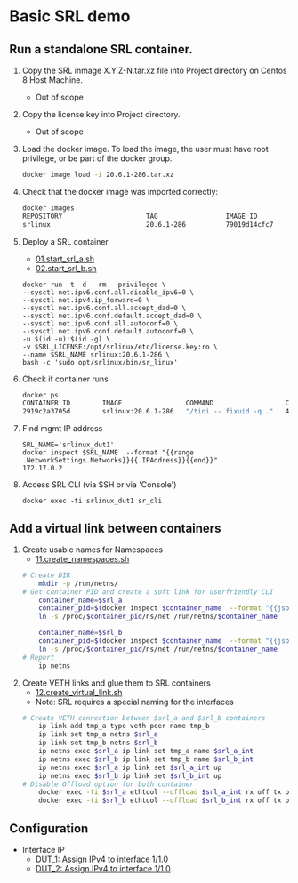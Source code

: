 # Basic SRL demo
## Run a standalone SRL container.

1. Copy the SRL inmage X.Y.Z-N.tar.xz file into Project directory on Centos 8 Host Machine.
    - Out of scope
2. Copy the license.key into Project directory.
    - Out of scope
3. Load the docker image. To load the image, the user must have root privilege, or be part of the docker group.
    ```bash
    docker image load -i 20.6.1-286.tar.xz
    ```
4. Check that the docker image was imported correctly:
    ```bash
    docker images
    REPOSITORY                     TAG                 IMAGE ID            CREATED             SIZE
    srlinux                        20.6.1-286          79019d14cfc7        3 weeks ago         1.32GB
    ```
5. Deploy a SRL container
    - [01.start_srl_a.sh](01.start_srl_a.sh)
    - [02.start_srl_b.sh](02.start_srl_b.sh)
    ```
    docker run -t -d --rm --privileged \
    --sysctl net.ipv6.conf.all.disable_ipv6=0 \
    --sysctl net.ipv4.ip_forward=0 \
    --sysctl net.ipv6.conf.all.accept_dad=0 \
    --sysctl net.ipv6.conf.default.accept_dad=0 \
    --sysctl net.ipv6.conf.all.autoconf=0 \
    --sysctl net.ipv6.conf.default.autoconf=0 \
    -u $(id -u):$(id -g) \
    -v $SRL_LICENSE:/opt/srlinux/etc/license.key:ro \
    --name $SRL_NAME srlinux:20.6.1-286 \
    bash -c 'sudo opt/srlinux/bin/sr_linux'
    ```
6. Check if container runs
    ```bash
    docker ps
    CONTAINER ID        IMAGE                COMMAND                  CREATED             STATUS              PORTS               NAMES
    2919c2a3705d        srlinux:20.6.1-286   "/tini -- fixuid -q …"   4 minutes ago       Up 3 minutes                            srlinux_dut1
    ```

7. Find mgmt IP address
    ```
    SRL_NAME='srlinux_dut1'
    docker inspect $SRL_NAME  --format "{{range .NetworkSettings.Networks}}{{.IPAddress}}{{end}}"
    172.17.0.2
    ```
8. Access SRL CLI (via SSH or via 'Console')

    ```
    docker exec -ti srlinux_dut1 sr_cli
    ```
    
## Add a virtual link between containers

1. Create usable names for Namespaces
    - [11.create_namespaces.sh](11.create_namespaces.sh)
    ```bash
    # Create DIR
        mkdir -p /run/netns/
    # Get container PID and create a soft link for userfriendly CLI
        container_name=$srl_a
        container_pid=$(docker inspect $container_name  --format "{{json .State.Pid}}")
        ln -s /proc/$container_pid/ns/net /run/netns/$container_name

        container_name=$srl_b
        container_pid=$(docker inspect $container_name  --format "{{json .State.Pid}}")
        ln -s /proc/$container_pid/ns/net /run/netns/$container_name
    # Report
        ip netns
    ```
2. Create VETH links and glue them to SRL containers
    - [12.create_virtual_link.sh](12.create_virtual_link.sh)
    - Note: SRL requires a special naming for the interfaces
    ```bash
    # Create VETH connection between $srl_a and $srl_b containers
        ip link add tmp_a type veth peer name tmp_b
        ip link set tmp_a netns $srl_a
        ip link set tmp_b netns $srl_b
        ip netns exec $srl_a ip link set tmp_a name $srl_a_int
        ip netns exec $srl_b ip link set tmp_b name $srl_b_int
        ip netns exec $srl_a ip link set $srl_a_int up
        ip netns exec $srl_b ip link set $srl_b_int up
    # Disable Offload option for both container
        docker exec -ti $srl_a ethtool --offload $srl_a_int rx off tx off
        docker exec -ti $srl_b ethtool --offload $srl_b_int rx off tx off
    ```
## Configuration
- Interface IP
    - [DUT_1: Assign IPv4 to interface 1/1.0](./config/srl_dut_1.cfg)
    - [DUT_2: Assign IPv4 to interface 1/1.0](./config/srl_dut_2.cfg)
